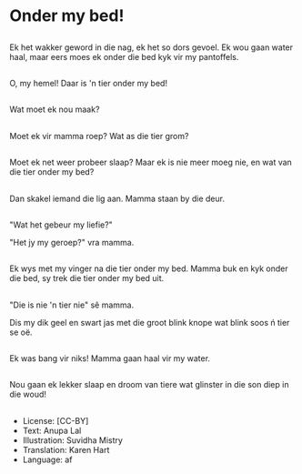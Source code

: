 # Onder my bed!

##
Ek het wakker geword in die nag, ek het so dors gevoel. Ek wou gaan water haal, maar eers moes ek onder die bed kyk vir my pantoffels.  

##
O, my hemel! Daar is 'n tier onder my bed!

##
Wat moet ek nou maak?

##
Moet ek vir mamma roep? Wat as die tier grom?

##
Moet ek net weer probeer slaap? Maar ek is nie meer moeg nie, en wat van die tier onder my bed? 

##
Dan skakel iemand die lig aan. Mamma staan by die deur. 

##
"Wat het gebeur my liefie?"

"Het jy my geroep?" vra mamma. 

##
Ek wys met my vinger na die tier onder my bed. Mamma buk en kyk onder die bed, sy trek die tier onder my bed uit.

##
"Die is nie 'n tier nie" sê mamma. 

Dis my dik geel en swart jas met die groot blink knope wat blink soos ń  tier se oë.

##
Ek was bang vir niks! Mamma gaan haal vir my water. 

##
Nou gaan ek lekker slaap en droom van tiere wat glinster in die son diep in die woud!

##
* License: [CC-BY]
* Text: Anupa Lal
* Illustration: Suvidha Mistry
* Translation: Karen Hart
* Language: af
